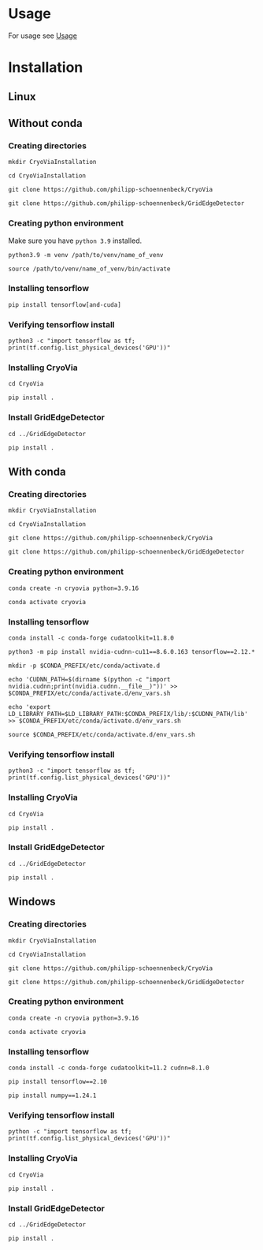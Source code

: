 # Usage
For usage see [Usage](How_to_use.md)

# Installation





## Linux

## Without conda

### Creating directories
```mkdir CryoViaInstallation```

```cd CryoViaInstallation```

```git clone https://github.com/philipp-schoennenbeck/CryoVia```

```git clone https://github.com/philipp-schoennenbeck/GridEdgeDetector```


### Creating python environment

Make sure you have ```python 3.9``` installed.

```python3.9 -m venv /path/to/venv/name_of_venv```

```source /path/to/venv/name_of_venv/bin/activate```

### Installing tensorflow

```pip install tensorflow[and-cuda]```


### Verifying tensorflow install
```python3 -c "import tensorflow as tf; print(tf.config.list_physical_devices('GPU'))"```

### Installing CryoVia
```cd CryoVia```

```pip install .```

### Install GridEdgeDetector
```cd ../GridEdgeDetector```

```pip install .```

## With conda

### Creating directories
```mkdir CryoViaInstallation```

```cd CryoViaInstallation```

```git clone https://github.com/philipp-schoennenbeck/CryoVia```

```git clone https://github.com/philipp-schoennenbeck/GridEdgeDetector```

### Creating python environment
```conda create -n cryovia python=3.9.16```

```conda activate cryovia```

### Installing tensorflow 

```conda install -c conda-forge cudatoolkit=11.8.0```

```python3 -m pip install nvidia-cudnn-cu11==8.6.0.163 tensorflow==2.12.*```

```mkdir -p $CONDA_PREFIX/etc/conda/activate.d```

```echo 'CUDNN_PATH=$(dirname $(python -c "import nvidia.cudnn;print(nvidia.cudnn.__file__)"))' >> $CONDA_PREFIX/etc/conda/activate.d/env_vars.sh```

```echo 'export LD_LIBRARY_PATH=$LD_LIBRARY_PATH:$CONDA_PREFIX/lib/:$CUDNN_PATH/lib' >> $CONDA_PREFIX/etc/conda/activate.d/env_vars.sh```

```source $CONDA_PREFIX/etc/conda/activate.d/env_vars.sh```

### Verifying tensorflow install
```python3 -c "import tensorflow as tf; print(tf.config.list_physical_devices('GPU'))"```

### Installing CryoVia
```cd CryoVia```

```pip install .```

### Install GridEdgeDetector
```cd ../GridEdgeDetector```

```pip install .```


## Windows

### Creating directories
```mkdir CryoViaInstallation```

```cd CryoViaInstallation```

```git clone https://github.com/philipp-schoennenbeck/CryoVia```

```git clone https://github.com/philipp-schoennenbeck/GridEdgeDetector```

### Creating python environment
```conda create -n cryovia python=3.9.16```

```conda activate cryovia```

### Installing tensorflow

```conda install -c conda-forge cudatoolkit=11.2 cudnn=8.1.0```

```pip install tensorflow==2.10```

```pip install numpy==1.24.1```

### Verifying tensorflow install

```python -c "import tensorflow as tf; print(tf.config.list_physical_devices('GPU'))"```

### Installing CryoVia
```cd CryoVia```

```pip install .```

### Install GridEdgeDetector
```cd ../GridEdgeDetector```

```pip install .```



